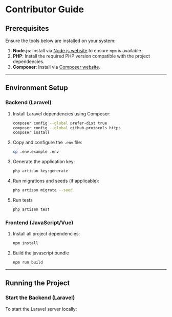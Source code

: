 # Contributor Guide

## Prerequisites

Ensure the tools below are installed on your system:

1. **Node.js**: Install via [Node.js website](https://nodejs.org/) to ensure `npm` is available.
2. **PHP**: Install the required PHP version compatible with the project dependencies.
3. **Composer**: Install via [Composer website](https://getcomposer.org).

---

## Environment Setup

### Backend (Laravel)

1. Install Laravel dependencies using Composer:
   ```sh
   composer config --global prefer-dist true
   composer config --global github-protocols https
   composer install
   ```
2. Copy and configure the `.env` file:
   ```sh
   cp .env.example .env
   ```
3. Generate the application key:
   ```sh
   php artisan key:generate
   ```
4. Run migrations and seeds (if applicable):
   ```sh
   php artisan migrate --seed
   ```
5. Run tests
   ```sh
   php artisan test
   ```

### Frontend (JavaScript/Vue)

1. Install all project dependencies:
   ```sh
   npm install
   ```
2. Build the javascript bundle
   ```sh
   npm run build
   ```
---

## Running the Project

### Start the Backend (Laravel)

To start the Laravel server locally:
